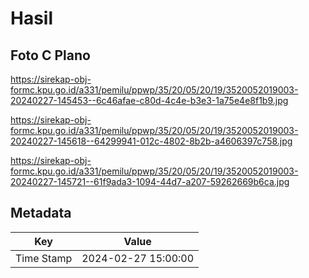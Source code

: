 # Hasil

## Foto C Plano

https://sirekap-obj-formc.kpu.go.id/a331/pemilu/ppwp/35/20/05/20/19/3520052019003-20240227-145453--6c46afae-c80d-4c4e-b3e3-1a75e4e8f1b9.jpg

https://sirekap-obj-formc.kpu.go.id/a331/pemilu/ppwp/35/20/05/20/19/3520052019003-20240227-145618--64299941-012c-4802-8b2b-a4606397c758.jpg

https://sirekap-obj-formc.kpu.go.id/a331/pemilu/ppwp/35/20/05/20/19/3520052019003-20240227-145721--61f9ada3-1094-44d7-a207-59262669b6ca.jpg


## Metadata

| Key        | Value               |
| ---------- | ------------------- |
| Time Stamp | 2024-02-27 15:00:00 |



